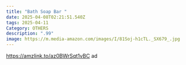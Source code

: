 ```yaml
---
title: "Bath Soap Bar "
date: 2025-04-08T02:21:51.540Z
tags: 2025-04-11
Category: OTHERS
description: ".99"
image: https://m.media-amazon.com/images/I/81Soj-h1cTL._SX679_.jpg
---
```

https://amzlink.to/az0BWrSqt1vBC   ad